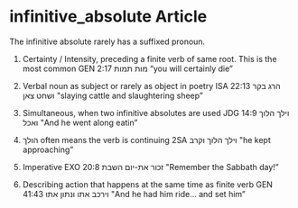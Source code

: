 # infinitive_absolute Article
The infinitive absolute rarely has a suffixed pronoun.

1. Certainty / Intensity, preceding a finite verb of same root. This is the most common
GEN 2:17
מות תמות “you will certainly die”

2. Verbal noun as subject or rarely as object in poetry
ISA 22:13
הרג בקר ושחט צאן "slaying cattle and slaughtering sheep”

3. Simultaneous, when two infinitive absolutes are used 
JDG 14:9 
וילך הלוך ואכל "And he went along eatin”

4. הולך often means the verb is continuing
2SA 
וילך הלוך וקרב "he kept approaching”

5. Imperative
EXO 20:8
זכור את-יום השבת "Remember the Sabbath day!”

6. Describing action that happens at the same time as finite verb 
GEN 41:43 
וירכב אתו      ונתון אתו "And he had him ride… and set him”